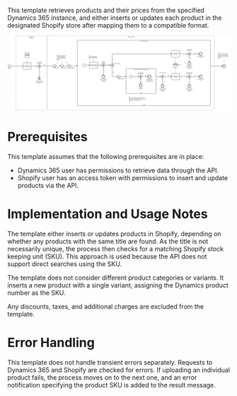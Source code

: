 This template retrieves products and their prices from the specified Dynamics 365 instance, and either inserts or updates each product in the designated Shopify store after mapping them to a compatible format.

![Template](assets/Dynamics_products_and_prices_to_Shopify.svg)

# Prerequisites

This template assumes that the following prerequisites are in place:

- Dynamics 365 user has permissions to retrieve data through the API. 
- Shopify user has an access token with permissions to insert and update products via the API.

# Implementation and Usage Notes

The template either inserts or updates products in Shopify, depending on whether any products with the same title are found. As the title is not necessarily unique, the process then checks for a matching Shopify stock keeping unit (SKU). This approach is used because the API does not support direct searches using the SKU.

The template does not consider different product categories or variants. It inserts a new product with a single variant, assigning the Dynamics product number as the SKU.

Any discounts, taxes, and additional charges are excluded from the template.

# Error Handling

This template does not handle transient errors separately. Requests to Dynamics 365 and Shopify are checked for errors. If uploading an individual product fails, the process moves on to the next one, and an error notification specifying the product SKU is added to the result message.

